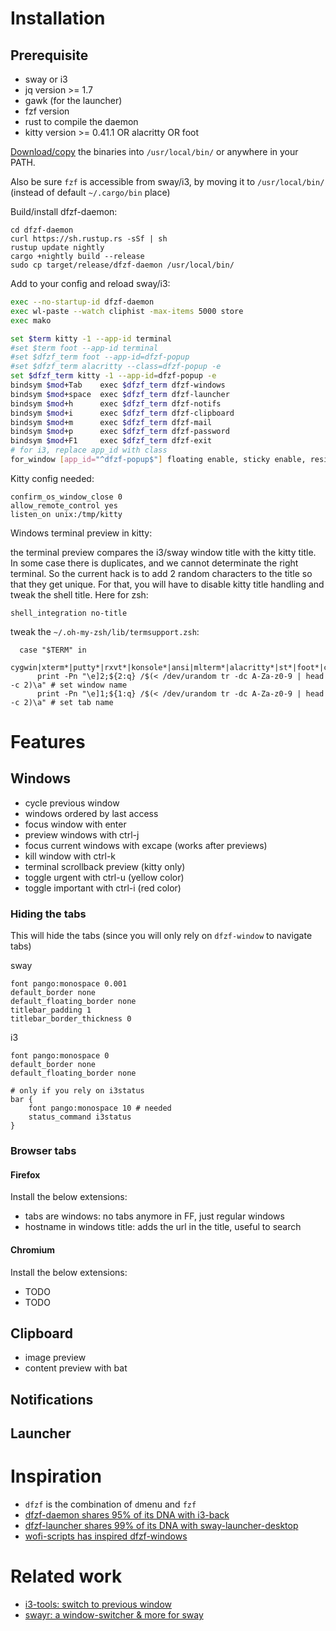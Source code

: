 # Installation


## Prerequisite

- sway or i3
- jq version >= 1.7
- gawk (for the launcher)
- fzf version 
- rust to compile the daemon
- kitty version >= 0.41.1 OR alacritty OR foot

[Download/copy](https://github.com/parisni/dfzf/releases) the binaries into `/usr/local/bin/` or anywhere in your PATH.

Also be sure `fzf` is accessible from sway/i3, by moving it to `/usr/local/bin/` (instead of default `~/.cargo/bin` place)


Build/install dfzf-daemon:
```shell
cd dfzf-daemon
curl https://sh.rustup.rs -sSf | sh
rustup update nightly
cargo +nightly build --release
sudo cp target/release/dfzf-daemon /usr/local/bin/
```

Add to your config and reload sway/i3:
```bash
exec --no-startup-id dfzf-daemon
exec wl-paste --watch cliphist -max-items 5000 store
exec mako

set $term kitty -1 --app-id terminal
#set $term foot --app-id terminal
#set $dfzf_term foot --app-id=dfzf-popup
#set $dfzf_term alacritty --class=dfzf-popup -e
set $dfzf_term kitty -1 --app-id=dfzf-popup -e
bindsym $mod+Tab    exec $dfzf_term dfzf-windows
bindsym $mod+space  exec $dfzf_term dfzf-launcher
bindsym $mod+h      exec $dfzf_term dfzf-notifs
bindsym $mod+i      exec $dfzf_term dfzf-clipboard
bindsym $mod+m      exec $dfzf_term dfzf-mail
bindsym $mod+p      exec $dfzf_term dfzf-password
bindsym $mod+F1     exec $dfzf_term dfzf-exit
# for i3, replace app_id with class
for_window [app_id="^dfzf-popup$"] floating enable, sticky enable, resize set 60 ppt 70 ppt, border pixel 6
```

Kitty config needed:
```
confirm_os_window_close 0
allow_remote_control yes
listen_on unix:/tmp/kitty
```

Windows terminal preview in kitty:

the terminal preview compares the i3/sway window title with the kitty title. In some case there is duplicates, and we cannot determinate the right terminal. So the current hack is to add 2 random characters to the title so that they get unique. For that, you will have to disable kitty title handling and tweak the shell title. Here for zsh:

```
shell_integration no-title
```

tweak the `~/.oh-my-zsh/lib/termsupport.zsh`:
```
  case "$TERM" in
    cygwin|xterm*|putty*|rxvt*|konsole*|ansi|mlterm*|alacritty*|st*|foot*|contour*)
      print -Pn "\e]2;${2:q} /$(< /dev/urandom tr -dc A-Za-z0-9 | head -c 2)\a" # set window name
      print -Pn "\e]1;${1:q} /$(< /dev/urandom tr -dc A-Za-z0-9 | head -c 2)\a" # set tab name
```



# Features

## Windows

- cycle previous window
- windows ordered by last access
- focus window with enter
- preview windows with ctrl-j
- focus current windows with excape (works after previews)
- kill window with ctrl-k
- terminal scrollback preview (kitty only)
- toggle urgent with ctrl-u (yellow color)
- toggle important with ctrl-i (red color)

### Hiding the tabs

This will hide the tabs (since you will only rely on `dfzf-window` to navigate tabs)

sway
```
font pango:monospace 0.001
default_border none
default_floating_border none
titlebar_padding 1
titlebar_border_thickness 0
```

i3
```
font pango:monospace 0
default_border none
default_floating_border none

# only if you rely on i3status
bar {
	font pango:monospace 10 # needed 
	status_command i3status
}
```

### Browser tabs

#### Firefox
Install the below extensions:
- tabs are windows: no tabs anymore in FF, just regular windows
- hostname in windows title: adds the url in the title, useful to search

#### Chromium
Install the below extensions:
- TODO
- TODO


## Clipboard

- image preview
- content preview with bat

## Notifications

## Launcher

# Inspiration

- `dfzf` is the combination of `d`menu and `fzf` 
- [dfzf-daemon shares 95% of its DNA with i3-back](https://github.com/Cretezy/i3-back)
- [dfzf-launcher shares 99% of its DNA with sway-launcher-desktop](https://github.com/Biont/sway-launcher-desktop/tree/master)
- [wofi-scripts has inspired dfzf-windows](https://github.com/tobiaspc/wofi-scripts)

# Related work

- [i3-tools: switch to previous window](https://github.com/dinAlt/i3-tools)
- [swayr: a window-switcher & more for sway](https://sr.ht/~tsdh/swayr/)
